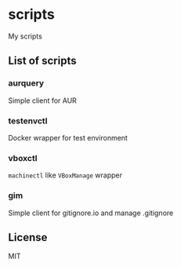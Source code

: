 # scripts

My scripts

## List of scripts

### aurquery

Simple client for AUR

### testenvctl

Docker wrapper for test environment

### vboxctl

`machinectl` like `VBoxManage` wrapper

### gim

Simple client for gitignore.io and manage .gitignore

## License

MIT
